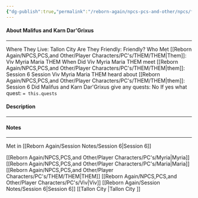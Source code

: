 ```yaml
---
{"dg-publish":true,"permalink":"/reborn-again/npcs-pcs-and-other/npcs/friendly/malifus-and-karn-dar-grixus/"}
---
```



#### About Malifus and Karn Dar'Grixus
---
Where They Live: Tallon City 
Are They Friendly: Friendly?
Who Met [[Reborn Again/NPCS,PCS,and Other/Player Characters/PC's/THEM/THEM\|Them]]: Viv Myria Maria THEM
When Did Viv Myria Maria THEM meet [[Reborn Again/NPCS,PCS,and Other/Player Characters/PC's/THEM/THEM\|them]]: Session 6
Session Viv Myria Maria THEM heard about [[Reborn Again/NPCS,PCS,and Other/Player Characters/PC's/THEM/THEM\|them]]: Session 6
Did Malifus and Karn Dar'Grixus give any quests: No
	If yes what quest: `= this.quests`


#### Description


---

#### Notes
---
Met in [[Reborn Again/Session Notes/Session 6\|Session 6]]

[[Reborn Again/NPCS,PCS,and Other/Player Characters/PC's/Myria\|Myria]]
[[Reborn Again/NPCS,PCS,and Other/Player Characters/PC's/Maria\|Maria]]
[[Reborn Again/NPCS,PCS,and Other/Player Characters/PC's/THEM/THEM\|THEM]]
[[Reborn Again/NPCS,PCS,and Other/Player Characters/PC's/Viv\|Viv]]
[[Reborn Again/Session Notes/Session 6\|Session 6]]
[[Tallon City \|Tallon City ]]

